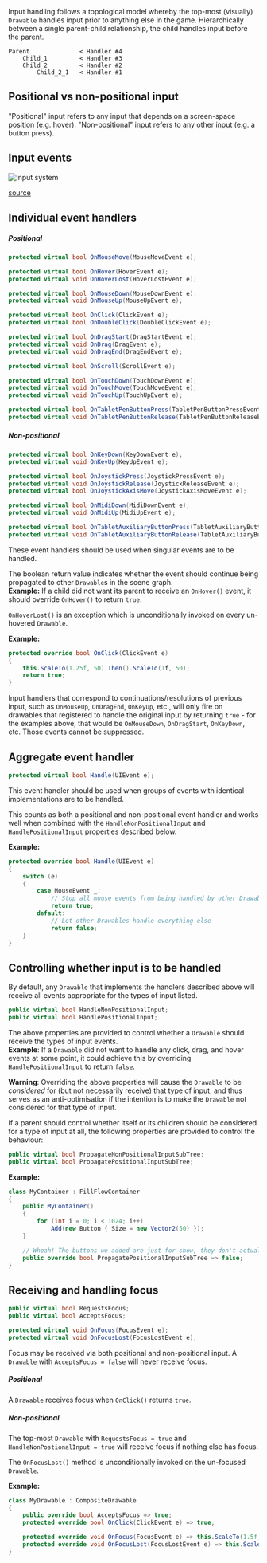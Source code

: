 Input handling follows a topological model whereby the top-most (visually) `Drawable` handles input prior to anything else in the game. Hierarchically between a single parent-child relationship, the child handles input before the parent.

```
Parent              < Handler #4
    Child_1         < Handler #3
    Child_2         < Handler #2
        Child_2_1   < Handler #1
```

## Positional vs non-positional input

"Positional" input refers to any input that depends on a screen-space position (e.g. hover). "Non-positional" input refers to any other input (e.g. a button press).

## Input events

![input system](https://user-images.githubusercontent.com/1329837/43699274-188d8126-9989-11e8-9e39-a2079a4ea42b.png)

[source](https://www.lucidchart.com/documents/view/9bffbf73-0c99-4c38-b0f1-2f3f80c47a49/0)

## Individual event handlers
##### Positional
```csharp
protected virtual bool OnMouseMove(MouseMoveEvent e);

protected virtual bool OnHover(HoverEvent e);
protected virtual void OnHoverLost(HoverLostEvent e);

protected virtual bool OnMouseDown(MouseDownEvent e);
protected virtual void OnMouseUp(MouseUpEvent e);

protected virtual bool OnClick(ClickEvent e);
protected virtual bool OnDoubleClick(DoubleClickEvent e);

protected virtual bool OnDragStart(DragStartEvent e);
protected virtual void OnDrag(DragEvent e);
protected virtual void OnDragEnd(DragEndEvent e);

protected virtual bool OnScroll(ScrollEvent e);

protected virtual bool OnTouchDown(TouchDownEvent e);
protected virtual void OnTouchMove(TouchMoveEvent e);
protected virtual void OnTouchUp(TouchUpEvent e);

protected virtual bool OnTabletPenButtonPress(TabletPenButtonPressEvent e);
protected virtual void OnTabletPenButtonRelease(TabletPenButtonReleaseEvent e);
```

##### Non-positional
```csharp
protected virtual bool OnKeyDown(KeyDownEvent e);
protected virtual void OnKeyUp(KeyUpEvent e);

protected virtual bool OnJoystickPress(JoystickPressEvent e);
protected virtual void OnJoystickRelease(JoystickReleaseEvent e);
protected virtual bool OnJoystickAxisMove(JoystickAxisMoveEvent e);

protected virtual bool OnMidiDown(MidiDownEvent e);
protected virtual void OnMidiUp(MidiUpEvent e);

protected virtual bool OnTabletAuxiliaryButtonPress(TabletAuxiliaryButtonPressEvent e);
protected virtual void OnTabletAuxiliaryButtonRelease(TabletAuxiliaryButtonReleaseEvent e);
```

These event handlers should be used when singular events are to be handled.

The boolean return value indicates whether the event should continue being propagated to other `Drawable`s in the scene graph.  
**Example:** If a child did not want its parent to receive an `OnHover()` event, it should override `OnHover()` to return `true`.

`OnHoverLost()` is an exception which is unconditionally invoked on every un-hovered `Drawable`.

**Example:**
```csharp
protected override bool OnClick(ClickEvent e)
{
    this.ScaleTo(1.25f, 50).Then().ScaleTo(1f, 50);
    return true;
}
```

Input handlers that correspond to continuations/resolutions of previous input, such as `OnMouseUp`, `OnDragEnd`, `OnKeyUp`, etc., will only fire on drawables that registered to handle the original input by returning `true` - for the examples above, that would be `OnMouseDown`, `OnDragStart`, `OnKeyDown`, etc. Those events cannot be suppressed.

## Aggregate event handler
```csharp
protected virtual bool Handle(UIEvent e);
```

This event handler should be used when groups of events with identical implementations are to be handled.

This counts as both a positional and non-positional event handler and works well when combined with the `HandleNonPositionalInput` and `HandlePositionalInput` properties described below.

**Example:**
```csharp
protected override bool Handle(UIEvent e)
{
    switch (e)
    {
        case MouseEvent _:
            // Stop all mouse events from being handled by other Drawables
            return true;
        default:
            // Let other Drawables handle everything else
            return false;
    }
}
```

## Controlling whether input is to be handled

By default, any `Drawable` that implements the handlers described above will receive all events appropriate for the types of input listed.

```csharp
public virtual bool HandleNonPositionalInput;
public virtual bool HandlePositionalInput;
```

The above properties are provided to control whether a `Drawable` should receive the types of input events.  
**Example**: If a `Drawable` did not want to handle any click, drag, and hover events at some point, it could achieve this by overriding `HandlePositionalInput` to return `false`.

**Warning**: Overriding the above properties will cause the `Drawable` to be _considered_ for (but not necessarily receive) that type of input, and thus serves as an anti-optimisation if the intention is to make the `Drawable` not considered for that type of input.

If a parent should control whether itself or its children should be considered for a type of input at all, the following properties are provided to control the behaviour:

```csharp
public virtual bool PropagateNonPositionalInputSubTree;
public virtual bool PropagatePositionalInputSubTree;
```

**Example:**
```csharp
class MyContainer : FillFlowContainer
{
    public MyContainer()
    {
        for (int i = 0; i < 1024; i++)
            Add(new Button { Size = new Vector2(50) });
    }

    // Whoah! The buttons we added are just for show, they don't actually handle clicks!
    public override bool PropagatePositionalInputSubTree => false;
}
```

## Receiving and handling focus
```csharp
public virtual bool RequestsFocus;
public virtual bool AcceptsFocus;

protected virtual void OnFocus(FocusEvent e);
protected virtual void OnFocusLost(FocusLostEvent e);
```

Focus may be received via both positional and non-positional input. A `Drawable` with `AcceptsFocus = false` will never receive focus.

##### Positional
A `Drawable` receives focus when `OnClick()` returns `true`.

##### Non-positional
The top-most `Drawable` with `RequestsFocus = true` and `HandleNonPostionalInput = true` will receive focus if nothing else has focus.

The `OnFocusLost()` method is unconditionally invoked on the un-focused `Drawable`.

**Example:**
```csharp
class MyDrawable : CompositeDrawable
{
    public override bool AcceptsFocus => true;
    protected override bool OnClick(ClickEvent e) => true;

    protected override void OnFocus(FocusEvent e) => this.ScaleTo(1.5f, 50);
    protected override void OnFocusLost(FocusLostEvent e) => this.ScaleTo(1f, 50);
}
```